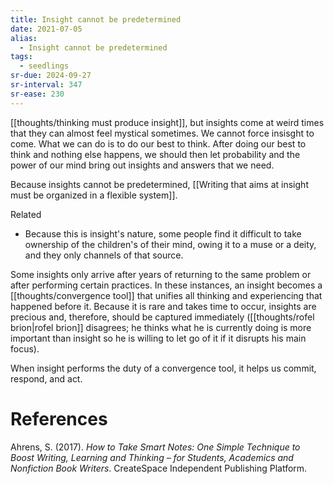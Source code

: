 ```yaml
---
title: Insight cannot be predetermined
date: 2021-07-05
alias:
  - Insight cannot be predetermined
tags:
  - seedlings
sr-due: 2024-09-27
sr-interval: 347
sr-ease: 230
---
```

[[thoughts/thinking must produce insight]], but insights come at weird times that they can almost feel mystical sometimes. We cannot force insisght to come. What we can do is to do our best to think. After doing our best to think and nothing else happens, we should then let probability and the power of our mind bring out insights and answers that we need.

Because insights cannot be predetermined, [[Writing that aims at insight must be organized in a flexible system]].

Related
- Because this is insight's nature, some people find it difficult to take ownership of the children's of their mind, owing it to a muse or a deity, and they only channels of that source.

Some insights only arrive after years of returning to the same problem or after performing certain practices. In these instances, an insight becomes a [[thoughts/convergence tool]] that unifies all thinking and experiencing that happened before it. Because it is rare and takes time to occur, insights are precious and, therefore, should be captured immediately ([[thoughts/rofel brion|rofel brion]] disagrees; he thinks what he is currently doing is more important than insight so he is willing to let go of it if it disrupts his main focus).

When insight performs the duty of a convergence tool, it helps us commit, respond, and act.

# References

Ahrens, S. (2017). *How to Take Smart Notes: One Simple Technique to Boost Writing, Learning and Thinking – for Students, Academics and Nonfiction Book Writers*. CreateSpace Independent Publishing Platform.

